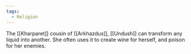 ```yaml
---
tags:
  - Religion
---
```

The [[Kharparet]] cousin of [[Arkhazdus]], [[Undush]] can transform any liquid into another. She often uses it to create wine for herself, and poison for her enemies.